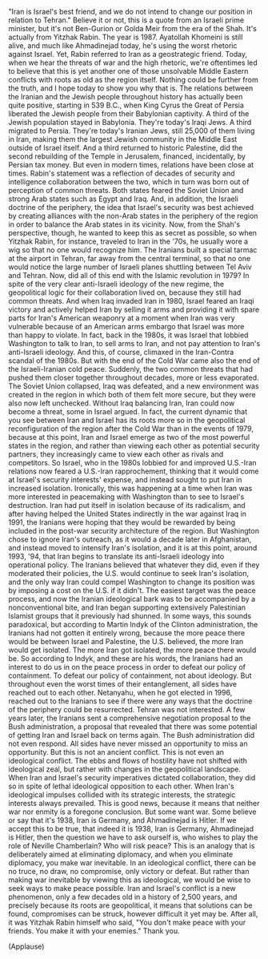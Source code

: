 
&quot;Iran is Israel&#39;s best friend,
and we do not intend to change our position
in relation to Tehran.&quot;
Believe it or not, this is a quote
from an Israeli prime minister,
but it&#39;s not Ben-Gurion or Golda Meir
from the era of the Shah.
It&#39;s actually from Yitzhak Rabin.
The year is 1987.
Ayatollah Khomeini is still alive,
and much like Ahmadinejad today,
he&#39;s using the worst rhetoric against Israel.
Yet, Rabin referred to Iran
as a geostrategic friend.
Today, when we hear the threats of war
and the high rhetoric,
we&#39;re oftentimes led to believe
that this is yet another one of those unsolvable
Middle Eastern conflicts
with roots as old as the region itself.
Nothing could be further from the truth,
and I hope today to show you why that is.
The relations between the Iranian and the Jewish people
throughout history has actually been quite positive,
starting in 539 B.C.,
when King Cyrus the Great of Persia
liberated the Jewish people from their Babylonian captivity.
A third of the Jewish population
stayed in Babylonia.
They&#39;re today&#39;s Iraqi Jews.
A third migrated to Persia.
They&#39;re today&#39;s Iranian Jews,
still 25,000 of them living in Iran,
making them the largest Jewish community
in the Middle East outside of Israel itself.
And a third returned to historic Palestine,
did the second rebuilding of the Temple in Jerusalem,
financed, incidentally, by Persian tax money.
But even in modern times,
relations have been close at times.
Rabin&#39;s statement was a reflection
of decades of security and intelligence collaboration
between the two, which in turn
was born out of perception of common threats.
Both states feared the Soviet Union
and strong Arab states such as Egypt and Iraq.
And, in addition, the Israeli doctrine of the periphery,
the idea that Israel&#39;s security was best achieved
by creating alliances with the non-Arab states
in the periphery of the region
in order to balance the Arab states in its vicinity.
Now, from the Shah&#39;s perspective, though,
he wanted to keep this as secret as possible,
so when Yitzhak Rabin, for instance,
traveled to Iran in the &#39;70s,
he usually wore a wig
so that no one would recognize him.
The Iranians built a special tarmac
at the airport in Tehran, far away from the central terminal,
so that no one would notice the large number
of Israeli planes shuttling between Tel Aviv and Tehran.
Now, did all of this end with the Islamic revolution
in 1979?
In spite of the very clear anti-Israeli ideology
of the new regime, the geopolitical logic
for their collaboration lived on,
because they still had common threats.
And when Iraq invaded Iran in 1980,
Israel feared an Iraqi victory
and actively helped Iran by selling it arms
and providing it with spare parts
for Iran&#39;s American weaponry
at a moment when Iran was very vulnerable
because of an American arms embargo
that Israel was more than happy to violate.
In fact, back in the 1980s,
it was Israel that lobbied Washington
to talk to Iran, to sell arms to Iran,
and not pay attention to Iran&#39;s anti-Israeli ideology.
And this, of course, climaxed
in the Iran-Contra scandal of the 1980s.
But with the end of the Cold War
came also the end of the Israeli-Iranian cold peace.
Suddenly, the two common threats
that had pushed them closer together throughout decades,
more or less evaporated.
The Soviet Union collapsed,
Iraq was defeated,
and a new environment was created in the region
in which both of them felt more secure,
but they were also now left unchecked.
Without Iraq balancing Iran,
Iran could now become a threat,
some in Israel argued.
In fact, the current dynamic
that you see between Iran and Israel
has its roots more so
in the geopolitical reconfiguration of the region
after the Cold War
than in the events of 1979,
because at this point, Iran and Israel
emerge as two of the most powerful states in the region,
and rather than viewing each other
as potential security partners,
they increasingly came to view each other
as rivals and competitors.
So Israel, who in the 1980s
lobbied for and improved U.S.-Iran relations
now feared a U.S.-Iran rapprochement,
thinking that it would come
at Israel&#39;s security interests&#39; expense,
and instead sought to put Iran
in increased isolation.
Ironically, this was happening at a time
when Iran was more interested
in peacemaking with Washington
than to see to Israel&#39;s destruction.
Iran had put itself in isolation
because of its radicalism,
and after having helped the United States indirectly
in the war against Iraq in 1991,
the Iranians were hoping
that they would be rewarded by being included
in the post-war security architecture of the region.
But Washington chose to ignore Iran&#39;s outreach,
as it would a decade later in Afghanistan,
and instead moved to intensify Iran&#39;s isolation,
and it is at this point, around 1993, &#39;94,
that Iran begins to translate
its anti-Israeli ideology
into operational policy.
The Iranians believed that whatever they did,
even if they moderated their policies,
the U.S. would continue to seek Iran&#39;s isolation,
and the only way Iran could compel Washington
to change its position was by imposing a cost
on the U.S. if it didn&#39;t.
The easiest target was the peace process,
and now the Iranian ideological bark
was to be accompanied by a nonconventional bite,
and Iran began supporting extensively
Palestinian Islamist groups that it previously
had shunned.
In some ways, this sounds paradoxical,
but according to Martin Indyk
of the Clinton administration,
the Iranians had not gotten it entirely wrong,
because the more peace there would be
between Israel and Palestine,
the U.S. believed, the more Iran would get isolated.
The more Iran got isolated, the more peace there would be.
So according to Indyk, and these are his words,
the Iranians had an interest to do us in
on the peace process
in order to defeat our policy of containment.
To defeat our policy of containment,
not about ideology.
But throughout even the worst times of their entanglement,
all sides have reached out to each other.
Netanyahu, when he got elected in 1996,
reached out to the Iranians to see
if there were any ways that
the doctrine of the periphery could be resurrected.
Tehran was not interested.
A few years later, the Iranians sent
a comprehensive negotiation proposal to the Bush administration,
a proposal that revealed that there was some potential
of getting Iran and Israel back on terms again.
The Bush administration did not even respond.
All sides have never missed an opportunity
to miss an opportunity.
But this is not an ancient conflict.
This is not even an ideological conflict.
The ebbs and flows of hostility
have not shifted with ideological zeal,
but rather with changes in the geopolitical landscape.
When Iran and Israel&#39;s security imperatives
dictated collaboration, they did so
in spite of lethal ideological opposition to each other.
When Iran&#39;s ideological impulses collided
with its strategic interests,
the strategic interests always prevailed.
This is good news, because it means
that neither war nor enmity
is a foregone conclusion.
But some want war.
Some believe or say that it&#39;s 1938,
Iran is Germany,
and Ahmadinejad is Hitler.
If we accept this to be true,
that indeed it is 1938, Iran is Germany,
Ahmadinejad is Hitler,
then the question we have to ask ourself is,
who wishes to play the role of Neville Chamberlain?
Who will risk peace?
This is an analogy that is deliberately aimed
at eliminating diplomacy,
and when you eliminate diplomacy,
you make war inevitable.
In an ideological conflict, there can be no truce,
no draw, no compromise,
only victory or defeat.
But rather than making war inevitable
by viewing this as ideological,
we would be wise to seek ways
to make peace possible.
Iran and Israel&#39;s conflict is a new phenomenon,
only a few decades old
in a history of 2,500 years,
and precisely because its roots are geopolitical,
it means that solutions can be found,
compromises can be struck,
however difficult it yet may be.
After all, it was Yitzhak Rabin himself who said,
&quot;You don&#39;t make peace with your friends.
You make it with your enemies.&quot;
Thank you.

(Applause)

